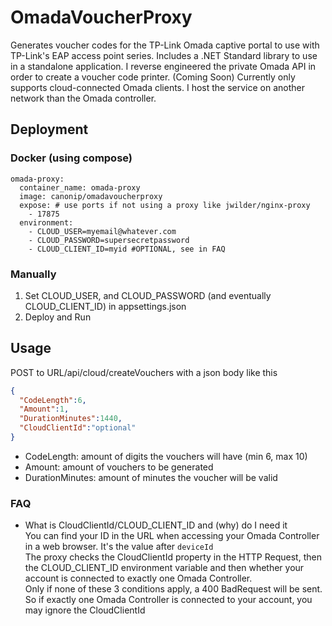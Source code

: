# OmadaVoucherProxy
Generates voucher codes for the TP-Link Omada captive portal to use with TP-Link's EAP access point series.
Includes a .NET Standard library to use in a standalone application.
I reverse engineered the private Omada API in order to create a voucher code printer. (Coming Soon)
Currently only supports cloud-connected Omada clients. I host the service on another network than the Omada controller.


## Deployment
### Docker (using compose)
```
omada-proxy:
  container_name: omada-proxy
  image: canonip/omadavoucherproxy
  expose: # use ports if not using a proxy like jwilder/nginx-proxy
	- 17875
  environment:
	- CLOUD_USER=myemail@whatever.com
	- CLOUD_PASSWORD=supersecretpassword
	- CLOUD_CLIENT_ID=myid #OPTIONAL, see in FAQ
```
### Manually
 1. Set CLOUD_USER, and CLOUD_PASSWORD (and eventually CLOUD_CLIENT_ID) in appsettings.json
 2. Deploy and Run

## Usage
POST to URL/api/cloud/createVouchers with a json body like this
 
```json
{
  "CodeLength":6,
  "Amount":1,
  "DurationMinutes":1440,
  "CloudClientId":"optional"
}
```

* CodeLength: amount of digits the vouchers will have (min 6, max 10)
* Amount: amount of vouchers to be generated
* DurationMinutes: amount of minutes the voucher will be valid


### FAQ
 * What is CloudClientId/CLOUD_CLIENT_ID and (why) do I need it  
 You can find your ID in the URL when accessing your Omada Controller in a web browser. It's the value after `deviceId`  
 The proxy checks the CloudClientId property in the HTTP Request, then the CLOUD_CLIENT_ID environment variable and then whether your account is connected to exactly one Omada Controller.  
 Only if none of these 3 conditions apply, a 400 BadRequest will be sent.  
 So if exactly one Omada Controller is connected to your account, you may ignore the CloudClientId  
